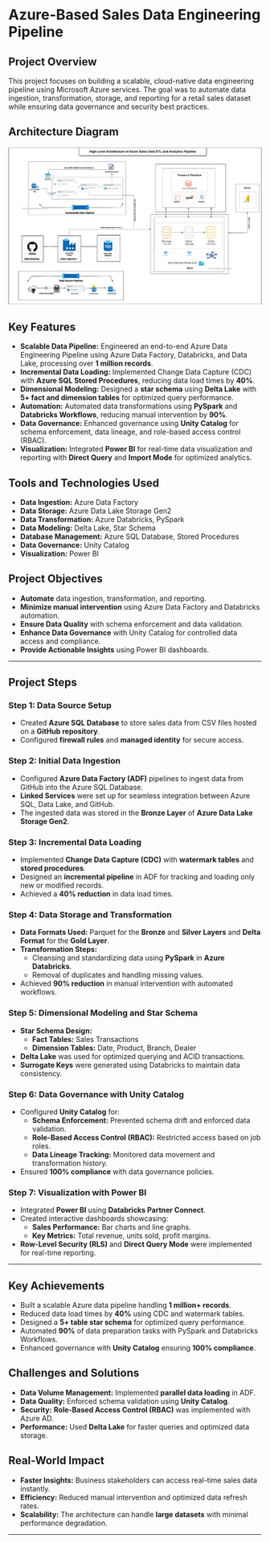 # Azure-Based Sales Data Engineering Pipeline

## Project Overview
This project focuses on building a scalable, cloud-native data engineering pipeline using Microsoft Azure services. The goal was to automate data ingestion, transformation, storage, and reporting for a retail sales dataset while ensuring data governance and security best practices.

## Architecture Diagram
![Architecture Diagram](architecture/sales_etl.png)

## Key Features
- **Scalable Data Pipeline:** Engineered an end-to-end Azure Data Engineering Pipeline using Azure Data Factory, Databricks, and Data Lake, processing over **1 million records**.
- **Incremental Data Loading:** Implemented Change Data Capture (CDC) with **Azure SQL Stored Procedures**, reducing data load times by **40%**.
- **Dimensional Modeling:** Designed a **star schema** using **Delta Lake** with **5+ fact and dimension tables** for optimized query performance.
- **Automation:** Automated data transformations using **PySpark** and **Databricks Workflows**, reducing manual intervention by **90%**.
- **Data Governance:** Enhanced governance using **Unity Catalog** for schema enforcement, data lineage, and role-based access control (RBAC).
- **Visualization:** Integrated **Power BI** for real-time data visualization and reporting with **Direct Query** and **Import Mode** for optimized analytics.

## Tools and Technologies Used
- **Data Ingestion:** Azure Data Factory
- **Data Storage:** Azure Data Lake Storage Gen2
- **Data Transformation:** Azure Databricks, PySpark
- **Data Modeling:** Delta Lake, Star Schema
- **Database Management:** Azure SQL Database, Stored Procedures
- **Data Governance:** Unity Catalog
- **Visualization:** Power BI

## Project Objectives
- **Automate** data ingestion, transformation, and reporting.
- **Minimize manual intervention** using Azure Data Factory and Databricks automation.
- **Ensure Data Quality** with schema enforcement and data validation.
- **Enhance Data Governance** with Unity Catalog for controlled data access and compliance.
- **Provide Actionable Insights** using Power BI dashboards.

---

## Project Steps

### Step 1: Data Source Setup
- Created **Azure SQL Database** to store sales data from CSV files hosted on a **GitHub repository**.
- Configured **firewall rules** and **managed identity** for secure access.

### Step 2: Initial Data Ingestion
- Configured **Azure Data Factory (ADF)** pipelines to ingest data from GitHub into the Azure SQL Database.
- **Linked Services** were set up for seamless integration between Azure SQL, Data Lake, and GitHub.
- The ingested data was stored in the **Bronze Layer** of **Azure Data Lake Storage Gen2**.

### Step 3: Incremental Data Loading
- Implemented **Change Data Capture (CDC)** with **watermark tables** and **stored procedures**.
- Designed an **incremental pipeline** in ADF for tracking and loading only new or modified records.
- Achieved a **40% reduction** in data load times.

### Step 4: Data Storage and Transformation
- **Data Formats Used:** Parquet for the **Bronze** and **Silver Layers** and **Delta Format** for the **Gold Layer**.
- **Transformation Steps:**
  - Cleansing and standardizing data using **PySpark** in **Azure Databricks**.
  - Removal of duplicates and handling missing values.
- Achieved **90% reduction** in manual intervention with automated workflows.

### Step 5: Dimensional Modeling and Star Schema
- **Star Schema Design:**
  - **Fact Tables:** Sales Transactions
  - **Dimension Tables:** Date, Product, Branch, Dealer
- **Delta Lake** was used for optimized querying and ACID transactions.
- **Surrogate Keys** were generated using Databricks to maintain data consistency.

### Step 6: Data Governance with Unity Catalog
- Configured **Unity Catalog** for:
  - **Schema Enforcement:** Prevented schema drift and enforced data validation.
  - **Role-Based Access Control (RBAC):** Restricted access based on job roles.
  - **Data Lineage Tracking:** Monitored data movement and transformation history.
- Ensured **100% compliance** with data governance policies.

### Step 7: Visualization with Power BI
- Integrated **Power BI** using **Databricks Partner Connect**.
- Created interactive dashboards showcasing:
  - **Sales Performance:** Bar charts and line graphs.
  - **Key Metrics:** Total revenue, units sold, profit margins.
- **Row-Level Security (RLS)** and **Direct Query Mode** were implemented for real-time reporting.

---

## Key Achievements
- Built a scalable Azure data pipeline handling **1 million+ records**.
- Reduced data load times by **40%** using CDC and watermark tables.
- Designed a **5+ table star schema** for optimized query performance.
- Automated **90%** of data preparation tasks with PySpark and Databricks Workflows.
- Enhanced governance with **Unity Catalog** ensuring **100% compliance**.

## Challenges and Solutions
- **Data Volume Management:** Implemented **parallel data loading** in ADF.
- **Data Quality:** Enforced schema validation using **Unity Catalog**.
- **Security:** **Role-Based Access Control (RBAC)** was implemented with Azure AD.
- **Performance:** Used **Delta Lake** for faster queries and optimized data storage.

## Real-World Impact
- **Faster Insights:** Business stakeholders can access real-time sales data instantly.
- **Efficiency:** Reduced manual intervention and optimized data refresh rates.
- **Scalability:** The architecture can handle **large datasets** with minimal performance degradation.

---



